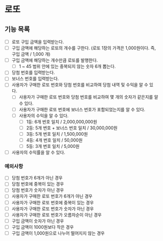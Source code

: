 # 로또
## 기능 목록
- [ ] 로또 구입 금액을 입력받는다.
- [ ] 구입 금액에 해당하는 로또의 개수를 구한다. (로또 1장의 가격은 1,000원이다. 즉, 구입 금액 / 1,000 개)
- [ ] 구입 금액에 해당하는 개수만큼 로또를 발행한다.
    - [ ] 1 ~ 45 범위 안에 있는 중복되지 않는 숫자 6개 뽑는다.
- [ ] 당첨 번호를 입력받는다.
- [ ] 보너스 번호를 입력받는다.
- [ ] 사용자가 구매한 로또 번호와 당첨 번호를 비교하여 당첨 내역 및 수익을 알 수 있다.
    - [ ] 사용자가 구매한 로또 번호와 당첨 번호를 비교하여 몇 개의 숫자가 같은지를 알 수 있다.
    - [ ] 사용자가 구매한 로또 번호에 보너스 번호가 포함되었는지를 알 수 있다.
    - [ ] 사용자의 수익을 알 수 있다.
        - [ ] 1등: 6개 번호 일치 / 2,000,000,000원
        - [ ] 2등: 5개 번호 + 보너스 번호 일치 / 30,000,000원
        - [ ] 3등: 5개 번호 일치 / 1,500,000원
        - [ ] 4등: 4개 번호 일치 / 50,000원
        - [ ] 5등: 3개 번호 일치 / 5,000원
- [ ] 사용자의 수익률을 알 수 있다.

### 예외사항
- [ ] 당첨 번호가 6개가 아닌 경우
- [ ] 당첨 번호에 중복이 있는 경우
- [ ] 당첨 번호가 숫자가 아닌 경우
- [ ] 사용자가 구매한 로또 번호가 6개가 아닌 경우
- [ ] 사용자가 구매한 로또 번호에 중복이 있는 경우
- [ ] 사용자가 구매한 로또 번호가 숫자가 아닌 경우
- [ ] 사용자가 구매한 로또 번호가 오름차순이 아닌 경우
- [ ] 구입 금액이 숫자가 아닌 경우
- [ ] 구입 금액이 1000원보다 작은 경우
- [ ] 구입 금액이 1,000원으로 나누어 떨어지지 않는 경우